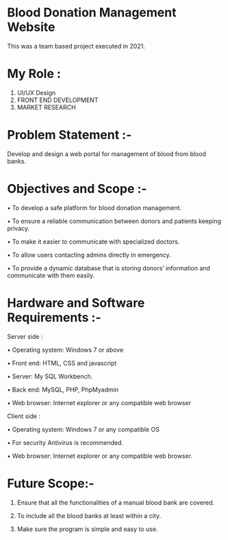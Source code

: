 # Blood Donation Management Website
This was a team based project executed in 2021.

# My Role :
1. UI/UX Design
2. FRONT END DEVELOPMENT
3. MARKET RESEARCH

# Problem Statement :-

Develop and design a web portal for management of blood from blood banks. 

# Objectives and Scope :-

• To develop a safe platform for blood donation management.

• To ensure a reliable communication between donors and patients keeping privacy. 

• To make it easier to communicate with specialized doctors. 

• To allow users contacting admins directly in emergency. 

• To provide a dynamic database that is storing donors’ information and communicate with them easily.

# Hardware and Software Requirements :-

Server side : 

• Operating system: Windows 7 or above 

• Front end: HTML, CSS and javascript 

• Server: My SQL Workbench. 

• Back end: MySQL, PHP, PhpMyadmin 

• Web browser: Internet explorer or any compatible web browser 

Client side : 

• Operating system: Windows 7 or any compatible OS 

• For security Antivirus is recommended.

• Web browser: Internet explorer or any compatible web browser.

# Future Scope:-

1. Ensure that all the functionalities of a manual blood bank are covered.

2. To include all the blood banks at least within a city.

3. Make sure the program is simple and easy to use.
